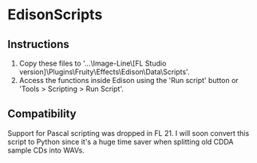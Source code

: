 # EdisonScripts

## Instructions
1. Copy these files to '...\Image-Line\\\[FL Studio version]\Plugins\Fruity\Effects\Edison\Data\Scripts'.
2. Access the functions inside Edison using the 'Run script' button or 'Tools > Scripting > Run Script'.

## Compatibility
Support for Pascal scripting was dropped in FL 21. I will soon convert this script to Python since it's a huge time saver when splitting old CDDA sample CDs into WAVs.
